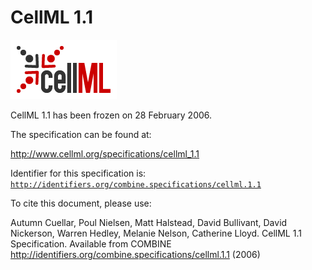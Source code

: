 # CellML 1.1
![CellML logo](cellml-logo.png) 

CellML 1.1 has been frozen on 28 February 2006.

The specification can be found at:

http://www.cellml.org/specifications/cellml_1.1

Identifier for this specification is: [`http://identifiers.org/combine.specifications/cellml.1.1`](http://identifiers.org/combine.specifications/cellml.1.1)

To cite this document, please use:

Autumn Cuellar, Poul Nielsen, Matt Halstead, David Bullivant, David Nickerson, Warren Hedley, Melanie Nelson, Catherine Lloyd. CellML 1.1 Specification. Available from COMBINE <http://identifiers.org/combine.specifications/cellml.1.1> (2006)